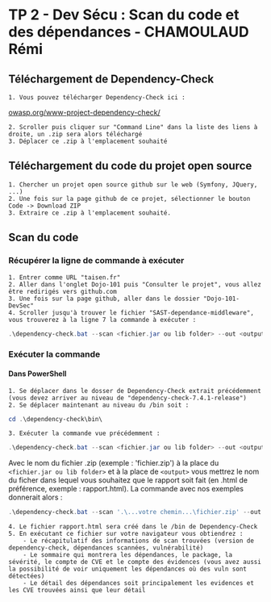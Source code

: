 # TP 2 - Dev Sécu : Scan du code et des dépendances - CHAMOULAUD Rémi

## Téléchargement de Dependency-Check

    1. Vous pouvez télécharger Dependency-Check ici : 
[owasp.org/www-project-dependency-check/](https://owasp.org/www-project-dependency-check/)

    2. Scroller puis cliquer sur "Command Line" dans la liste des liens à droite, un .zip sera alors téléchargé
    3. Déplacer ce .zip à l'emplacement souhaité

## Téléchargement du code du projet open source

    1. Chercher un projet open source github sur le web (Symfony, JQuery, ...)
    2. Une fois sur la page github de ce projet, sélectionner le bouton Code -> Download ZIP
    3. Extraire ce .zip à l'emplacement souhaité.

## Scan du code

### Récupérer la ligne de commande à exécuter

    1. Entrer comme URL "taisen.fr"
    2. Aller dans l'onglet Dojo-101 puis "Consulter le projet", vous allez être redirigés vers github.com
    3. Une fois sur la page github, aller dans le dossier "Dojo-101-DevSec"
    4. Scroller jusqu'à trouver le fichier "SAST-dependance-middleware", vous trouverez à la ligne 7 la commande à exécuter :

```powershell
.\dependency-check.bat --scan <fichier.jar ou lib folder> --out <output>
```

### Exécuter la commande

#### Dans PowerShell

    1. Se déplacer dans le dosser de Dependency-Check extrait précédemment (vous devez arriver au niveau de "dependency-check-7.4.1-release")
    2. Se déplacer maintenant au niveau du /bin soit :
```powershell
cd .\dependency-check\bin\
```

    3. Exécuter la commande vue précédemment :

```powershell
.\dependency-check.bat --scan <fichier.jar ou lib folder> --out <output>
```

Avec le nom du fichier .zip (exemple : 'fichier.zip') à la place du `<fichier.jar ou lib folder>` et à la place de `<output>` vous mettrez le nom du ficher dans lequel vous souhaitez que le rapport soit fait (en .html de préférence, exemple : rapport.html). La commande avec nos exemples donnerait alors :

```powershell
.\dependency-check.bat --scan '.\...votre chemin...\fichier.zip' --out rapport.html
```

    4. Le fichier rapport.html sera créé dans le /bin de Dependency-Check
    5. En exécutant ce fichier sur votre navigateur vous obtiendrez :
        - Le récapitulatif des informations de scan trouvées (version de dependency-check, dépendances scannées, vulnérabilité)
        - Le sommaire qui montrera les dépendances, le package, la sévérité, le compte de CVE et le compte des évidences (vous avez aussi la possibilité de voir uniquement les dépendances où des vuln sont détectées)
        - Le détail des dépendances soit principalement les evidences et les CVE trouvées ainsi que leur détail
